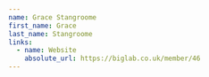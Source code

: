 ```yaml
---
name: Grace Stangroome
first_name: Grace
last_name: Stangroome
links:
  - name: Website
    absolute_url: https://biglab.co.uk/member/46
---
```

